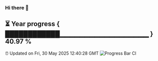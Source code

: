 ### Hi there 👋
⏳ Year progress { ████████████▁▁▁▁▁▁▁▁▁▁▁▁▁▁▁▁▁▁ } 40.97 %
---
⏰ Updated on Fri, 30 May 2025 12:40:28 GMT
![Progress Bar CI](https://github.com/liununu/liununu/workflows/Progress%20Bar%20CI/badge.svg)

